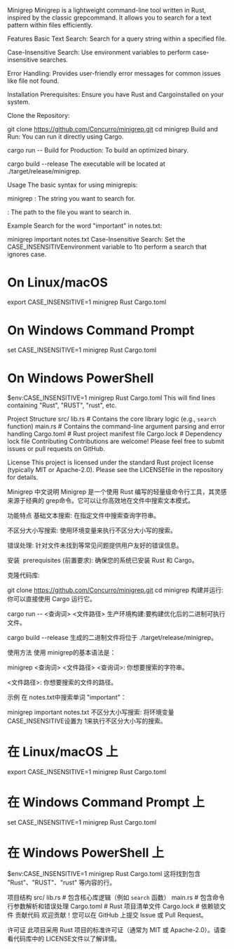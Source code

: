 Minigrep
​​Minigrep​​ is a lightweight command-line tool written in Rust, inspired by the classic grepcommand. It allows you to search for a text pattern within files efficiently.

Features
​​Basic Text Search:​​ Search for a query string within a specified file.

​​Case-Insensitive Search:​​ Use environment variables to perform case-insensitive searches.

​​Error Handling:​​ Provides user-friendly error messages for common issues like file not found.

Installation
​​Prerequisites:​​ Ensure you have Rust and Cargoinstalled on your system.

​​Clone the Repository:​​

git clone https://github.com/Concurro/minigrep.git
cd minigrep
​​Build and Run:​​ You can run it directly using Cargo.

cargo run -- <query> <filepath>
​​Build for Production:​​ To build an optimized binary.

cargo build --release
The executable will be located at ./target/release/minigrep.

Usage
The basic syntax for using minigrepis:

minigrep <query> <filepath>
<query>: The string you want to search for.

<filepath>: The path to the file you want to search in.

Example
Search for the word "important" in notes.txt:

minigrep important notes.txt
​​Case-Insensitive Search:​​ Set the CASE_INSENSITIVEenvironment variable to 1to perform a search that ignores case.

# On Linux/macOS
export CASE_INSENSITIVE=1
minigrep Rust Cargo.toml

# On Windows Command Prompt
set CASE_INSENSITIVE=1
minigrep Rust Cargo.toml

# On Windows PowerShell
$env:CASE_INSENSITIVE=1
minigrep Rust Cargo.toml
This will find lines containing "Rust", "RUST", "rust", etc.

Project Structure
src/
  lib.rs  # Contains the core library logic (e.g., `search` function)
  main.rs # Contains the command-line argument parsing and error handling
Cargo.toml # Rust project manifest file
Cargo.lock # Dependency lock file
Contributing
Contributions are welcome! Please feel free to submit issues or pull requests on GitHub.

License
This project is licensed under the standard Rust project license (typically MIT or Apache-2.0). Please see the LICENSEfile in the repository for details.

Minigrep 中文说明
​​Minigrep​​ 是一个使用 Rust 编写的轻量级命令行工具，其灵感来源于经典的 grep命令。它可以让你高效地在文件中搜索文本模式。

功能特点
​​基础文本搜索:​​ 在指定文件中搜索查询字符串。

​​不区分大小写搜索:​​ 使用环境变量来执行不区分大小写的搜索。

​​错误处理:​​ 针对文件未找到等常见问题提供用户友好的错误信息。

安装
​​ prerequisites (前置要求):​​ 确保您的系统已安装 Rust 和 Cargo。

​​克隆代码库:​​

git clone https://github.com/Concurro/minigrep.git
cd minigrep
​​构建并运行:​​ 你可以直接使用 Cargo 运行它。

cargo run -- <查询词> <文件路径>
​​生产环境构建:​​ 要构建优化后的二进制可执行文件。

cargo build --release
生成的二进制文件将位于 ./target/release/minigrep。

使用方法
使用 minigrep的基本语法是：

minigrep <查询词> <文件路径>
<查询词>: 你想要搜索的字符串。

<文件路径>: 你想要搜索的文件的路径。

示例
在 notes.txt中搜索单词 "important"：

minigrep important notes.txt
​​不区分大小写搜索:​​ 将环境变量 CASE_INSENSITIVE设置为 1来执行不区分大小写的搜索。

# 在 Linux/macOS 上
export CASE_INSENSITIVE=1
minigrep Rust Cargo.toml

# 在 Windows Command Prompt 上
set CASE_INSENSITIVE=1
minigrep Rust Cargo.toml

# 在 Windows PowerShell 上
$env:CASE_INSENSITIVE=1
minigrep Rust Cargo.toml
这将找到包含 "Rust"、"RUST"、"rust" 等内容的行。

项目结构
src/
  lib.rs  # 包含核心库逻辑（例如 `search` 函数）
  main.rs # 包含命令行参数解析和错误处理
Cargo.toml # Rust 项目清单文件
Cargo.lock # 依赖锁文件
贡献代码
欢迎贡献！您可以在 GitHub 上提交 Issue 或 Pull Request。

许可证
此项目采用 Rust 项目的标准许可证（通常为 MIT 或 Apache-2.0）。请查看代码库中的 LICENSE文件以了解详情。
